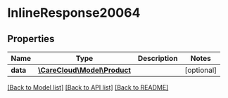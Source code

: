 # InlineResponse20064

## Properties
Name | Type | Description | Notes
------------ | ------------- | ------------- | -------------
**data** | [**\CareCloud\Model\Product**](Product.md) |  | [optional] 

[[Back to Model list]](../../README.md#documentation-for-models) [[Back to API list]](../../README.md#documentation-for-api-endpoints) [[Back to README]](../../README.md)

